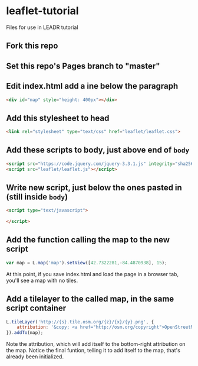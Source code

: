 # leaflet-tutorial
Files for use in LEADR tutorial
## Fork this repo
## Set this repo's Pages branch to "master"
## Edit index.html add a ine below the paragraph
```html
<div id="map" style="height: 400px"></div>
  ```
## Add this stylesheet to head
```html
<link rel="stylesheet" type="text/css" href="leaflet/leaflet.css">
```
## Add these scripts to body, just above end of `body`
```html
<script src="https://code.jquery.com/jquery-3.3.1.js" integrity="sha256-2Kok7MbOyxpgUVvAk/HJ2jigOSYS2auK4Pfzbm7uH60=" crossorigin="anonymous"></script>
<script src="leaflet/leaflet.js"></script>
```
## Write new script, just below the ones pasted in (still inside `body`)
```html
<script type="text/javascript">
        
</script>
```
## Add the function calling the map to the new script
```javascript
var map = L.map('map').setView([42.7322281,-84.4870938], 15);
```
At this point, if you save index.html and load the page in a browser tab, you'll see a map with no tiles. 
## Add a tilelayer to the called map, in the same script container
```javascript
L.tileLayer('http://{s}.tile.osm.org/{z}/{x}/{y}.png', {
    attribution: '&copy; <a href="http://osm.org/copyright">OpenStreetMap</a> contributors, example by Brian'
}).addTo(map);
```
Note the attribution, which will add itself to the bottom-right attribution on the map. Notice the final funtion, telling it to add itself to the map, that's already been initialized.

